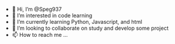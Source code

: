 - 👋 Hi, I’m @Speg937
- 👀 I’m interested in code learning
- 🌱 I’m currently learning Python, Javascript, and html
- 💞️ I’m looking to collaborate on study and develop some project
- 📫 How to reach me ...

<!---
Speg937/Speg937 is a ✨ special ✨ repository because its `README.md` (this file) appears on your GitHub profile.
You can click the Preview link to take a look at your changes.
--->
